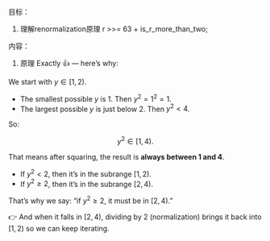 目标：
1. 理解renormalization原理
        r >>= 63 + is_r_more_than_two;



内容：
1. 原理
Exactly 👍 — here’s why:

We start with $y \in [1,2)$.

* The smallest possible $y$ is $1$. Then $y^2 = 1^2 = 1$.
* The largest possible $y$ is just below $2$. Then $y^2 < 4$.

So:

$$
y^2 \in [1,4).
$$

That means after squaring, the result is **always between 1 and 4**.

* If $y^2 < 2$, then it’s in the subrange $[1,2)$.
* If $y^2 \geq 2$, then it’s in the subrange $[2,4)$.

That’s why we say: “if $y^2 \geq 2$, it must be in $[2,4)$.”

👉 And when it falls in $[2,4)$, dividing by 2 (normalization) brings it back into $[1,2)$ so we can keep iterating.

